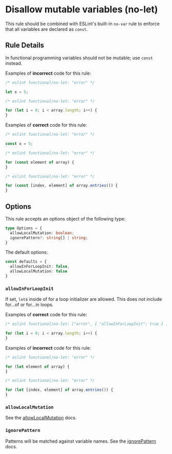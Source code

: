 # Disallow mutable variables (no-let)

This rule should be combined with ESLint's built-in `no-var` rule to enforce that all variables are declared as `const`.

## Rule Details

In functional programming variables should not be mutable; use `const` instead.

Examples of **incorrect** code for this rule:

<!-- eslint-skip -->

```js
/* eslint functional/no-let: "error" */

let x = 5;
```

<!-- eslint-skip -->

```js
/* eslint functional/no-let: "error" */

for (let i = 0; i < array.length; i++) {
}
```

Examples of **correct** code for this rule:

```js
/* eslint functional/no-let: "error" */

const x = 5;
```

```js
/* eslint functional/no-let: "error" */

for (const element of array) {
}
```

```js
/* eslint functional/no-let: "error" */

for (const [index, element] of array.entries()) {
}
```

## Options

This rule accepts an options object of the following type:

```ts
type Options = {
  allowLocalMutation: boolean;
  ignorePattern?: string[] | string;
}
```

The default options:

```ts
const defaults = {
  allowInForLoopInit: false,
  allowLocalMutation: false
}
```

### `allowInForLoopInit`

If set, `let`s inside of for a loop initializer are allowed. This does not include for...of or for...in loops.

Examples of **correct** code for this rule:

```js
/* eslint functional/no-let: ["error", { "allowInForLoopInit": true } ] */

for (let i = 0; i < array.length; i++) {
}
```

Examples of **incorrect** code for this rule:

<!-- eslint-skip -->

```js
/* eslint functional/no-let: "error" */

for (let element of array) {
}
```

<!-- eslint-skip -->

```js
/* eslint functional/no-let: "error" */

for (let [index, element] of array.entries()) {
}
```

### `allowLocalMutation`

See the [allowLocalMutation](./options/allow-local-mutation.md) docs.

### `ignorePattern`

Patterns will be matched against variable names.
See the [ignorePattern](./options/ignore-pattern.md) docs.
